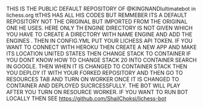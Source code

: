 THIS IS THE PUBLIC DEFAULT REPOSITORY OF @KINGNANDIultimatebot in lichess.org
ttTHIS HAS ALL HIS CODES BUT REMMEBER ITS A DEFAULT REPOSITORY NOT THE ORIGINAL BUT IMPORTED FROM THE ORIGINAL ONE HE USES.
HERE ONLY TH ENGINE DIRECTORY IS NOT GIVEN WHICH YOU HAVE TO CREATE A DIRECTORY WITH NAME ENGINE AND ADD THE ENGINES .
THEN IN CONFIG.YML PUT YOUR LICHESS API TOKEN.
IF YOU WANT TO CONNECT WITH HEROKU THEN CREATE A NEW APP AND MAKE ITS LOCATION UNITED STATES THEN CHANGE STACK TO CONTAINER IF YOU DONT KNOW HOW TO CHANGE STACK 20 INTO CONTAINER SEARCH IN GOOGLE.
THEN WHEN IT IS CHANGED TO CONTAINER STACK THEN YOU DEPLOY IT WITH YOUR FORKED REPOSITORY AND THEN GO TO RESOURCES TAB AND TURN ON WORKER ONCE IT IS CHANGED TO CONTAINER AND DEPLOYED SUCRCESSFULLY.
THE BOT WILL PLAY AFTER YOU TURN ON RESOURCE WORKER.
IF YOU WANT TO RUN BOT LOCALLY THEN SEE https://github.com/ShailChoksi/lichess-bot
